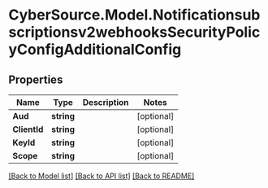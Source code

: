 # CyberSource.Model.Notificationsubscriptionsv2webhooksSecurityPolicyConfigAdditionalConfig
## Properties

Name | Type | Description | Notes
------------ | ------------- | ------------- | -------------
**Aud** | **string** |  | [optional] 
**ClientId** | **string** |  | [optional] 
**KeyId** | **string** |  | [optional] 
**Scope** | **string** |  | [optional] 

[[Back to Model list]](../README.md#documentation-for-models) [[Back to API list]](../README.md#documentation-for-api-endpoints) [[Back to README]](../README.md)

